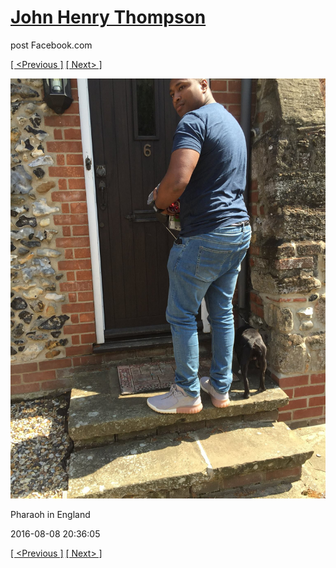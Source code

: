 # [John Henry Thompson](../README.md)
post Facebook.com

[[ <Previous ]](2016-08-08-6.md) [[ Next> ]](2016-08-08-8.md)

[![](../media/2016-08-08/Pharaoh-in-England-6.jpg)](../README.md)

Pharaoh in England

2016-08-08 20:36:05

[[ <Previous ]](2016-08-08-6.md) [[ Next> ]](2016-08-08-8.md)